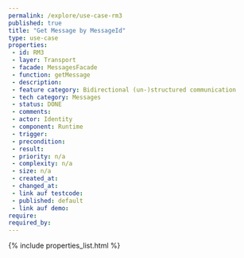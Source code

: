 ```yaml
---
permalink: /explore/use-case-rm3
published: true
title: "Get Message by MessageId"
type: use-case
properties:
 - id: RM3
 - layer: Transport
 - facade: MessagesFacade
 - function: getMessage
 - description: 
 - feature category: Bidirectional (un-)structured communication
 - tech category: Messages
 - status: DONE
 - comments: 
 - actor: Identity
 - component: Runtime
 - trigger: 
 - precondition: 
 - result: 
 - priority: n/a
 - complexity: n/a
 - size: n/a
 - created_at: 
 - changed_at: 
 - link auf testcode: 
 - published: default
 - link auf demo: 
require:
required_by:
---
```

{% include properties_list.html %}
